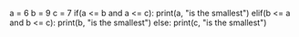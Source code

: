 a = 6
b = 9
c = 7
if(a <= b and a <= c):
  print(a, "is the smallest")
elif(b <= a and b <= c):
  print(b, "is the smallest")
else:
  print(c, "is the smallest")
  
